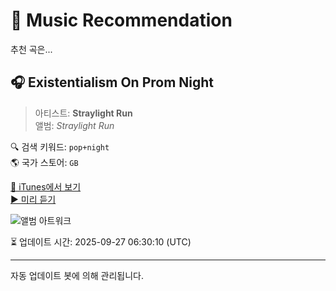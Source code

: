 
# 🎵 Music Recommendation

추천 곡은...

## 🎧 Existentialism On Prom Night  
> 아티스트: **Straylight Run**  
> 앨범: _Straylight Run_  

🔍 검색 키워드: `pop+night`  
🌎 국가 스토어: `GB`

[🔗 iTunes에서 보기](https://music.apple.com/gb/album/existentialism-on-prom-night/1558587992?i=1558588758&uo=4)  
[▶️ 미리 듣기](https://audio-ssl.itunes.apple.com/itunes-assets/AudioPreview124/v4/1d/e1/6d/1de16dde-c7ec-9c82-a75e-128041a25cad/mzaf_9979417298575962180.plus.aac.p.m4a)

![앨범 아트워크](https://is1-ssl.mzstatic.com/image/thumb/Music115/v4/60/3a/60/603a609a-88f4-9b65-cd2f-5115f847e8d4/20CRGIM20035.rgb.jpg/100x100bb.jpg)

⏳ 업데이트 시간: 2025-09-27 06:30:10 (UTC)

---
자동 업데이트 봇에 의해 관리됩니다.
